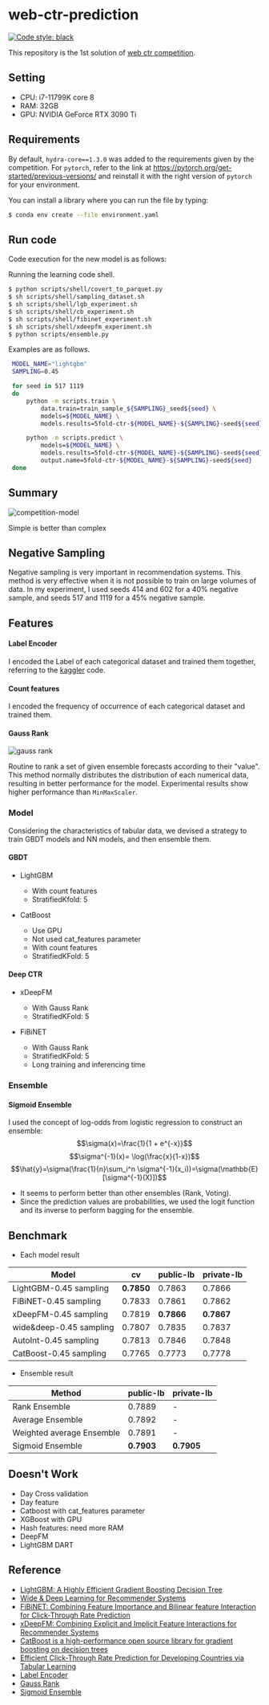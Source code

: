# web-ctr-prediction
[![Code style: black](https://img.shields.io/badge/code%20style-black-000000.svg)](https://github.com/psf/black)  

This repository is the 1st solution of [web ctr competition](https://dacon.io/competitions/official/236258/overview/description).


## Setting
- CPU: i7-11799K core 8
- RAM: 32GB
- GPU: NVIDIA GeForce RTX 3090 Ti


## Requirements

By default, `hydra-core==1.3.0` was added to the requirements given by the competition.
For `pytorch`, refer to the link at https://pytorch.org/get-started/previous-versions/ and reinstall it with the right version of `pytorch` for your environment.

You can install a library where you can run the file by typing:

```sh
$ conda env create --file environment.yaml
```

## Run code

Code execution for the new model is as follows:

Running the learning code shell.

   ```sh
   $ python scripts/shell/covert_to_parquet.py
   $ sh scripts/shell/sampling_dataset.sh
   $ sh scripts/shell/lgb_experiment.sh
   $ sh scripts/shell/cb_experiment.sh
   $ sh scripts/shell/fibinet_experiment.sh
   $ sh scripts/shell/xdeepfm_experiment.sh
   $ python scripts/ensemble.py
   ```

   Examples are as follows.

   ```sh
    MODEL_NAME="lightgbm"
    SAMPLING=0.45

    for seed in 517 1119
    do
        python -m scripts.train \
            data.train=train_sample_${SAMPLING}_seed${seed} \
            models=${MODEL_NAME} \
            models.results=5fold-ctr-${MODEL_NAME}-${SAMPLING}-seed${seed}

        python -m scripts.predict \
            models=${MODEL_NAME} \
            models.results=5fold-ctr-${MODEL_NAME}-${SAMPLING}-seed${seed} \
            output.name=5fold-ctr-${MODEL_NAME}-${SAMPLING}-seed${seed}
    done
   ```

## Summary
![competition-model](https://github.com/ds-wook/web-ctr-prediction/assets/46340424/21f6f58c-1844-4d6b-a915-3afcacdca4a2)


Simple is better than complex

## Negative Sampling
Negative sampling is very important in recommendation systems. This method is very effective when it is not possible to train on large volumes of data.
In my experiment, I used seeds 414 and 602 for a 40% negative sample, and seeds 517 and 1119 for a 45% negative sample.

## Features
#### Label Encoder
I encoded the Label of each categorical dataset and trained them together, referring to the [kaggler](https://github.com/jeongyoonlee/Kaggler) code.


#### Count features
I encoded the frequency of occurrence of each categorical dataset and trained them.

#### Gauss Rank
![gauss rank](https://github.com/ds-wook/web-ctr-prediction/assets/46340424/4d9ce6bc-8d6c-41f4-b001-298bb4538265)

Routine to rank a set of given ensemble forecasts according to their "value".
This method normally distributes the distribution of each numerical data, resulting in better performance for the model. Experimental results show higher performance than ``MinMaxScaler``.

### Model
Considering the characteristics of tabular data, we devised a strategy to train GBDT models and NN models, and then ensemble them.

#### GBDT
+ LightGBM
    + With count features
    + StratifiedKfold: 5

+ CatBoost
    + Use GPU
    + Not used cat_features parameter
    + With count features
    + StratifiedKFold: 5

#### Deep CTR

+ xDeepFM
    + With Gauss Rank
    + StratifiedKFold: 5

+ FiBiNET
    + With Gauss Rank
    + StratifiedKFold: 5
    + Long training and inferencing time

### Ensemble
#### Sigmoid Ensemble 
I used the concept of log-odds from logistic regression to construct an ensemble:
$$\sigma(𝑥)=\frac{1}{1 + e^{-x}}$$
$$\sigma^{-1}(x)= \log(\frac{x}{1-x})$$
$$\hat{y}=\sigma(\frac{1}{n}\sum_i^n \sigma^{-1}(x_i))=\sigma(\mathbb{E}[\sigma^{-1}(X)])$$

+ It seems to perform better than other ensembles (Rank, Voting).
+ Since the prediction values are probabilities, we used the logit function and its inverse to perform bagging for the ensemble.


## Benchmark
+ Each model result

|Model|cv|public-lb|private-lb|
|-----|--|---------|----------|
|LightGBM-0.45 sampling|**0.7850**|0.7863|0.7866|
|FiBiNET-0.45 sampling|0.7833|0.7861|0.7862|
|xDeepFM-0.45 sampling|0.7819|**0.7866**|**0.7867**|
|wide&deep-0.45 sampling|0.7807|0.7835|0.7837|
|AutoInt-0.45 sampling|0.7813|0.7846|0.7848|
|CatBoost-0.45 sampling|0.7765|0.7773|0.7778|

+ Ensemble result

|Method|public-lb|private-lb|
|------|---------|----------|
|Rank Ensemble|0.7889|-|
|Average Ensemble|0.7892|-|
|Weighted average Ensemble|0.7891|-|
|Sigmoid Ensemble|**0.7903**|**0.7905**|


## Doesn't Work
+ Day Cross validation
+ Day feature
+ Catboost with cat_features parameter
+ XGBoost with GPU
+ Hash features: need more RAM
+ DeepFM
+ LightGBM DART
  
## Reference
+ [LightGBM: A Highly Efficient Gradient Boosting Decision Tree](https://lightgbm.readthedocs.io/en/stable/)
+ [Wide & Deep Learning for Recommender Systems](https://arxiv.org/pdf/1606.07792)
+ [FiBiNET: Combining Feature Importance and Bilinear feature Interaction for Click-Through Rate Prediction](https://arxiv.org/pdf/1905.09433)
+ [xDeepFM: Combining Explicit and Implicit Feature Interactions for Recommender Systems](https://arxiv.org/pdf/1803.05170)
+ [CatBoost is a high-performance open source library for gradient boosting on decision trees](https://catboost.ai/)
+ [Efficient Click-Through Rate Prediction for Developing Countries via Tabular Learning](https://arxiv.org/pdf/2104.07553)
+ [Label Encoder](https://github.com/jeongyoonlee/Kaggler/blob/master/kaggler/preprocessing/categorical.py)
+ [Gauss Rank](https://github.com/aldente0630/gauss-rank-scaler)
+ [Sigmoid Ensemble](https://www.kaggle.com/competitions/amex-default-prediction/discussion/329103)
